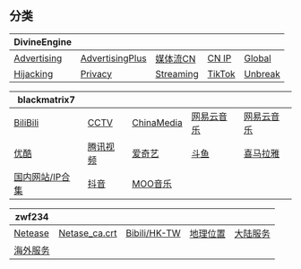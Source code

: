 ## 分类




|DivineEngine|  |  |  |  |
| ---- | ---- | ---- | ---- | ---- |
|[Advertising](https://raw.githubusercontent.com/dsvip/Quantumult-X/master/on1y/rule/Advertising.list) |[AdvertisingPlus](https://raw.githubusercontent.com/dsvip/Quantumult-X/master/on1y/rule/AdvertisingPlus.conf) |[媒体流CN](https://raw.githubusercontent.com/dsvip/Quantumult-X/master/on1y/rule/DivineEngine_China.list) |[CN IP](https://raw.githubusercontent.com/dsvip/Quantumult-X/master/on1y/rule/DivineEngine_ChinaIP.list) |[Global](https://raw.githubusercontent.com/dsvip/Quantumult-X/master/on1y/rule/Global.list) ||||
|[Hijacking](https://raw.githubusercontent.com/dsvip/Quantumult-X/master/on1y/rule/DivineEngine_Hijacking.list) |[Privacy](https://raw.githubusercontent.com/dsvip/Quantumult-X/master/on1y/rule/DivineEngine_Privacy.list) |[Streaming](https://raw.githubusercontent.com/dsvip/Quantumult-X/master/on1y/rule/DivineEngine_Streaming.list) |[TikTok](https://raw.githubusercontent.com/dsvip/Quantumult-X/master/on1y/rule/DivineEngine_TikTok.list) |[Unbreak](https://raw.githubusercontent.com/dsvip/Quantumult-X/master/on1y/rule/DivineEngine_Unbreak.list) |||


|blackmatrix7|  |  |  |  |
| ---- | ---- | ---- | ---- | ---- |
|[BiliBili](https://raw.githubusercontent.com/dsvip/Quantumult-X/master/on1y/rule/BiliBili) |[CCTV](https://raw.githubusercontent.com/dsvip/Quantumult-X/master/on1y/rule/CCTV) |[ChinaMedia](https://raw.githubusercontent.com/dsvip/Quantumult-X/master/on1y/rule/ChinaMedia) |[网易云音乐](https://raw.githubusercontent.com/dsvip/Quantumult-X/master/on1y/rule/NetEaseMusic) |[网易云音乐](https://raw.githubusercontent.com/dsvip/Quantumult-X/master/on1y/rule/NetEaseMusic) ||||
|[优酷](https://raw.githubusercontent.com/dsvip/Quantumult-X/master/on1y/rule/Youku) |[腾讯视频](https://raw.githubusercontent.com/dsvip/Quantumult-X/master/on1y/rule/TencentVideo) |[爱奇艺](https://raw.githubusercontent.com/dsvip/Quantumult-X/master/on1y/rule/iQIYI) |[斗鱼](https://raw.githubusercontent.com/dsvip/Quantumult-X/master/on1y/rule/Douyu) |[喜马拉雅](https://raw.githubusercontent.com/dsvip/Quantumult-X/master/on1y/rule/Himalaya) |||
|[国内网站/IP合集](https://raw.githubusercontent.com/dsvip/Quantumult-X/master/on1y/rule/ChinaMax) |[抖音](https://raw.githubusercontent.com/dsvip/Quantumult-X/master/on1y/rule/DouYin) |[MOO音乐](https://raw.githubusercontent.com/dsvip/Quantumult-X/master/on1y/rule/MOOMusic) ||


|zwf234|  |  |  |  |
| ---- | ---- | ---- | ---- | ---- |
|[Netease](https://raw.githubusercontent.com/dsvip/Quantumult-X/master/on1y/rule/zwf234_Netease.list) |[Netase_ca.crt](https://raw.githubusercontent.com/dsvip/Quantumult-X/master/on1y/rule/zwf234_wyy_ca.crt) |[Bibili/HK-TW](https://raw.githubusercontent.com/dsvip/Quantumult-X/master/on1y/rule/zwf234_hk-tw.list) |[地理位置](https://raw.githubusercontent.com/dsvip/Quantumult-X/master/on1y/rule/zwf234_location.list) |[大陆服务](https://raw.githubusercontent.com/dsvip/Quantumult-X/master/on1y/rule/zwf234_mainland.list) ||||
|[海外服务](https://raw.githubusercontent.com/dsvip/Quantumult-X/master/on1y/rule/zwf234_overseas.list) |

